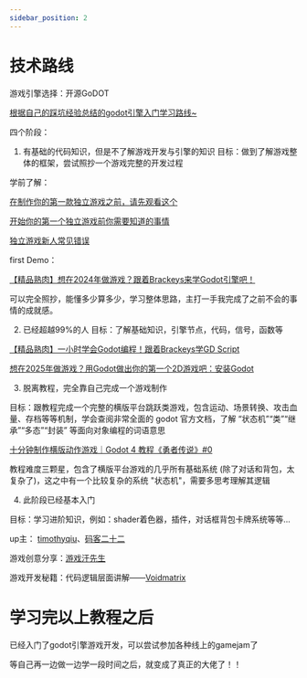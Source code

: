```yaml
---
sidebar_position: 2
---
```


# 技术路线

游戏引擎选择：开源GoDOT

[根据自己的踩坑经验总结的godot引擎入门学习路线~](https://www.bilibili.com/video/BV1TJLwzGEfR/)

四个阶段：

1. 有基础的代码知识，但是不了解游戏开发与引擎的知识
目标：做到了解游戏整体的框架，尝试照抄一个游戏完整的开发过程

学前了解：

[在制作你的第一款独立游戏之前，请先观看这个](https://www.bilibili.com/video/BV1wK42117Ps/)

[开始你的第一个独立游戏前你需要知道的事情](https://www.bilibili.com/video/BV1ru4y1B74D/)

[独立游戏新人常见错误](https://www.bilibili.com/video/BV1iC4y1u7oW/)

first Demo：

[【精品熟肉】想在2024年做游戏？跟着Brackeys来学Godot引擎吧！](https://www.bilibili.com/video/BV17Z421J7uF/)

可以完全照抄，能懂多少算多少，学习整体思路，主打一手我完成了之前不会的事情的成就感。

2. 已经超越99%的人
目标：了解基础知识，引擎节点，代码，信号，函数等

[【精品熟肉】一小时学会Godot编程！跟着Brackeys学GD Script](https://www.bilibili.com/video/BV1fx4y1p79u/)

[想在2025年做游戏？用Godot做出你的第一个2D游戏吧：安装Godot](https://www.bilibili.com/video/BV1fuCrYFEoG/)

3. 脱离教程，完全靠自己完成一个游戏制作

目标：跟教程完成一个完整的横版平台跳跃类游戏，包含运动、场景转换、攻击血量、存档等等机制，学会查阅非常全面的 godot 官方文档，了解 “状态机”“类”“继承”“多态”“封装” 等面向对象编程的词语意思

[十分钟制作横版动作游戏｜Godot 4 教程《勇者传说》#0](https://www.bilibili.com/video/BV1fuCrYFEoG)

教程难度三颗星，包含了横版平台游戏的几乎所有基础系统
(除了对话和背包，太复杂了)，这之中有一个比较复杂的系统 "状态机"，需要多思考理解其逻辑

4. 此阶段已经基本入门

目标：学习进阶知识，例如：shader着色器，插件，对话框背包卡牌系统等等... 

up主： [timothyqiu](https://space.bilibili.com/7092)、[码客二十二](https://space.bilibili.com/204475293)

游戏创意分享：[游戏汗先生](https://space.bilibili.com/21390661/)

游戏开发秘籍：代码逻辑层面讲解——[Voidmatrix](https://space.bilibili.com/25864506)


# 学习完以上教程之后

已经入门了godot引擎游戏开发，可以尝试参加各种线上的gamejam了

等自己再一边做一边学一段时间之后，就变成了真正的大佬了！！ 
